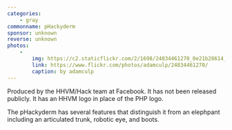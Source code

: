 ```yaml
---
categories:
    - gray
commonname: pHackyderm
sponsor: unknown
reverse: unknown
photos:
    -
        img: https://c2.staticflickr.com/2/1698/24834461270_0e21b28614_b_d.jpg
        link: https://www.flickr.com/photos/adamculp/24834461270/
        caption: by adamculp
---
```

Produced by the HHVM/Hack team at Facebook. It has not been released
publicly. It has an HHVM logo in place of the PHP logo.

The pHackyderm has several features that distinguish it from an elephpant including
an articulated trunk, robotic eye, and boots.
